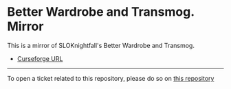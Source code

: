 # Better Wardrobe and Transmog. Mirror

This is a mirror of SLOKnightfall's Better Wardrobe and Transmog.

- [Curseforge URL](https://www.curseforge.com/wow/addons/better-wardrobe-and-transmog)

----

To open a ticket related to this repository, please do so on [this repository](https://github.com/curseforge-mirror/.github)